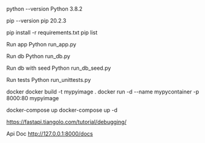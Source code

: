 python --version
Python 3.8.2

pip --version
pip 20.2.3


pip install -r requirements.txt
pip list

Run app
Python run_app.py

Run db
Python run_db.py

Run db with seed
Python run_db_seed.py

Run tests
Python run_unittests.py

docker
docker build -t mypyimage .
docker run -d --name mypycontainer -p 8000:80 mypyimage

docker-compose up
docker-compose up -d


https://fastapi.tiangolo.com/tutorial/debugging/

Api Doc
http://127.0.0.1:8000/docs